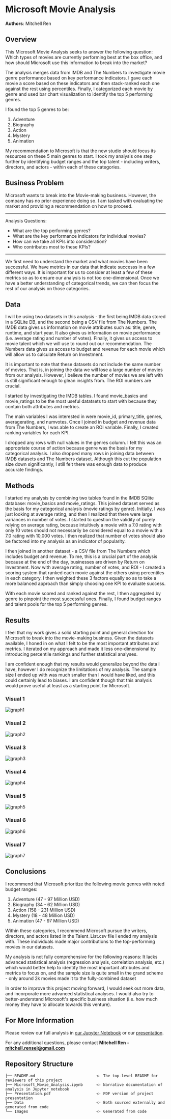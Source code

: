 # Microsoft Movie Analysis

**Authors**: Mitchell Ren

## Overview

This Microsoft Movie Analysis seeks to answer the following question: Which types of movies are currently performing best at the box office, and how should Microsoft use this information to break into the market?

The analysis merges data from IMDB and The Numbers to investigate movie genre performance based on key performance indicators. I gave each movie a score based on these indicators and then stack-ranked each one against the rest using percentiles. Finally, I categorized each movie by genre and used bar chart visualization to identify the top 5 performing genres.

I found the top 5 genres to be:
1. Adventure
2. Biography
3. Action
4. Mystery
5. Animation

My recommendation to Microsoft is that the new studio should focus its resources on these 5 main genres to start. I took my analysis one step further by identifying budget ranges and the top talent - including writers, directors, and actors - within each of these categories.

## Business Problem

Microsoft wants to break into the Movie-making business. However, the company has no prior experience doing so. I am tasked with evaluating the market and providing a recommendation on how to proceed.

***
Analysis Questions:
* What are the top performing genres?
* What are the key performance indicators for individual movies? 
* How can we take all KPIs into consideration? 
* Who contributes most to these KPIs? 

***


We first need to understand the market and what movies have been successful. We have metrics in our data that indicate successs in a few different ways. It is important for us to consider at least a few of these metrics so as to ensure our analysis is not too one-dimensional. Once we have a better understanding of categorical trends, we can then focus the rest of our analysis on those categories.

## Data

I will be using two datasets in this analysis - the first being IMDB data stored in a SQLite DB, and the second being a CSV file from The Numbers. The IMDB data gives us information on movie attributes such as: title, genre, runtime, and start year. It also gives us information on movie performance (i.e. average rating and number of votes). Finally, it gives us access to movie talent which we will use to round out our recommendation. The Numbers data gives us access to budget and revenue for each movie which will allow us to calculate Return on Investment.

It is important to note that these datasets do not include the same number of movies. That is, in joining the data we will lose a large number of movies from our analysis. However, I believe the number of movies we are left with is still significant enough to glean insights from. The ROI numbers are crucial. 

I started by investigating the IMDB tables. I found movie_basics and movie_ratings to be the most useful datatsets to start with because they contain both attributes and metrics.

The main variables I was interested in were movie_id, primary_title, genres, averagerating, and numvotes. Once I joined in budget and revenue data from The Numbers, I was able to create an ROI variable. Finally, I created ranking variables for each KPI.

I dropped any rows with null values in the genres column. I felt this was an appropriate course of action because genre was the basis for my categorical analysis. I also dropped many rows in joining data between IMDB datasets and The Numbers dataset. Although this cut the population size down significantly, I still felt there was enough data to produce accurate findings.

## Methods

I started my analysis by combining two tables found in the IMDB SQlite database: movie_basics and movie_ratings. This joined dataset served as the basis for my categorical analysis (movie ratings by genre). Initially, I was just looking at average rating, and then I realized that there were large variances in number of votes. I started to question the validity of purely relying on average rating, because intuitively a movie with a 7.0 rating with only 10 votes should not necessarily be considered equal to a movie with a 7.0 rating with 10,000 votes. I then realized that number of votes should also be factored into my analysis as an indicator of popularity.

I then joined in another dataset - a CSV file from The Numbers which includes budget and revenue. To me, this is a crucial part of the analysis because at the end of the day, businesses are driven by Return on Investment. Now with average rating, number of votes, and ROI - I created a scoring system that ranked each movie against the others using percentiles in each category. I then weighted these 3 factors equally so as to take a more balanced approach than simply choosing one KPI to evaluate success.

With each movie scored and ranked against the rest, I then aggregated by genre to pinpoint the most successful ones. Finally, I found budget ranges and talent pools for the top 5 performing genres.

## Results

I feel that my work gives a solid starting point and general direction for Microsoft to break into the movie-making business. Given the datasets available, I honed in on what I felt to be the most important attributes and metrics. I iterated on my approach and made it less one-dimensional by introducing percentile rankings and further statistical analyses. 

I am confident enough that my results would generalize beyond the data I have, however I do recognize the limitations of my analysis. The sample size I ended up with was much smaller than I would have liked, and this could certainly lead to biases. I am confident though that this analysis would prove useful at least as a starting point for Microsoft.

### Visual 1
![graph1](./Images/Genre_Performance.png)

### Visual 2
![graph2](./Images/Budget_Performance.png)

### Visual 3
![graph3](./Images/Action_Budgets.png)

### Visual 4
![graph4](./Images/Adventure_Budgets.png)

### Visual 5
![graph5](./Images/Animation_Budgets.png)

### Visual 6
![graph6](./Images/Biography_Budgets.png)

### Visual 7
![graph7](./Images/Mystery_Budgets.png)


## Conclusions

I recommend that Microsoft prioritize the following movie genres with noted budget ranges:

1. Adventure (47 - 97 Million USD)
2. Biography (34 - 62 Million USD)
3. Action (158 - 231 Million USD)
4. Mystery (18 - 48 Million USD)
5. Animation (47 - 97 Million USD)

Within these categories, I recommend Microsoft pursue the writers, directors, and actors listed in the Talent_List.csv file I ended my analysis with. These individuals made major contributions to the top-performing movies in our datasets.

My analysis is not fully comprehensive for the following reasons: It lacks advanced statistical analysis (regression analysis, correlation analysis, etc.) which would better help to identify the most important attributes and metrics to focus on, and the sample size is quite small in the grand scheme - only around 2k movies made it to the fully-combined dataset

In order to improve this project moving forward, I would seek out more data, and incorporate more advanced statistical analyses. I would also try to better-understand Microsoft's specific business situation (i.e. how much money they have to allocate towards this venture). 

## For More Information

Please review our full analysis in [our Jupyter Notebook](./Microsoft_Movie_Analysis.ipynb) or our [presentation](./Presentation.pdf).

For any additional questions, please contact **Mitchell Ren - mitchell.rensei@gmail.com**

## Repository Structure
```
├── README.md                           <- The top-level README for reviewers of this project
├── Microsoft_Movie_Analysis.ipynb      <- Narrative documentation of analysis in Jupyter notebook
├── Presentation.pdf                    <- PDF version of project presentation
├── Data                                <- Both sourced externally and generated from code
└── Images                              <- Generated from code
```
